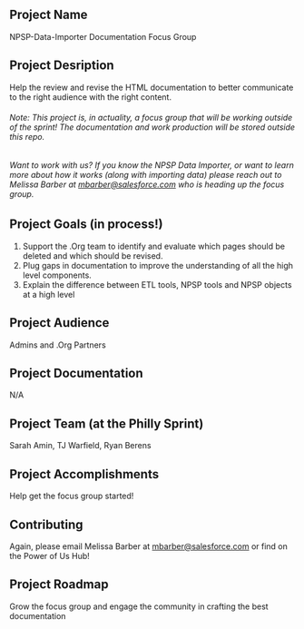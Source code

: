 ## Project Name
NPSP-Data-Importer Documentation Focus Group

## Project Desription
Help the review and revise the HTML documentation to better communicate to the right audience with the right content.

###### Note: This project is, in actuality, a focus group that will be working outside of the sprint! The documentation and work production will be stored outside this repo.

###### Want to work with us? If you know the NPSP Data Importer, or want to learn more about how it works (along with importing data) please reach out to Melissa Barber at mbarber@salesforce.com who is heading up the focus group.


## Project Goals (in process!)
1. Support the .Org team to identify and evaluate which pages should be deleted and which should be revised.
2. Plug gaps in documentation to improve the understanding of all the high level components.
3. Explain the difference between ETL tools, NPSP tools and NPSP objects at a high level

## Project Audience
Admins and .Org Partners

## Project Documentation
N/A

## Project Team (at the Philly Sprint)
Sarah Amin, TJ Warfield, Ryan Berens

## Project Accomplishments
Help get the focus group started!

## Contributing
Again, please email Melissa Barber at mbarber@salesforce.com or find on the Power of Us Hub!

## Project Roadmap
Grow the focus group and engage the community in crafting the best documentation

